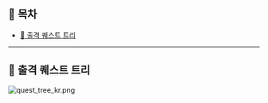 ## 📃 목차
- [📆 출격 퀘스트 트리](https://github.com/WolfgangKurz/KanColle-Gallery-Noti/blob/master/quest_tree.md#-%EC%B6%9C%EA%B2%A9-%ED%80%98%EC%8A%A4%ED%8A%B8-%ED%8A%B8%EB%A6%AC)

-----------------

## 📆 출격 퀘스트 트리
![quest_tree_kr.png](https://github.com/WolfgangKurz/KanColle-Gallery-Noti/raw/master/Assets/quest_tree_kr.png)
